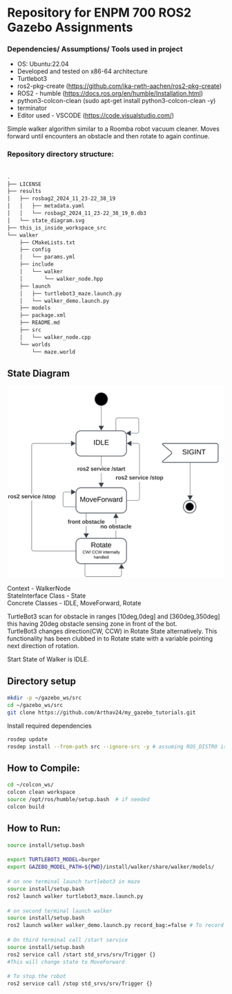# Repository for ENPM 700 ROS2 Gazebo Assignments

### Dependencies/ Assumptions/ Tools used in project
- OS: Ubuntu:22.04
- Developed and tested on x86-64 architecture
- Turtlebot3
- ros2-pkg-create (https://github.com/ika-rwth-aachen/ros2-pkg-create)
- ROS2 - humble (https://docs.ros.org/en/humble/Installation.html)
- python3-colcon-clean (sudo apt-get install python3-colcon-clean -y)
- terminator
- Editor used - VSCODE (https://code.visualstudio.com/)

Simple walker algorithm similar to a Roomba robot vacuum cleaner. Moves forward until encounters an obstacle and then rotate to again continue.

### Repository directory structure:
```bash

.
├── LICENSE
├── results
│   ├── rosbag2_2024_11_23-22_38_19
│   │   ├── metadata.yaml
│   │   └── rosbag2_2024_11_23-22_38_19_0.db3
│   └── state_diagram.svg
├── this_is_inside_workspace_src
└── walker
    ├── CMakeLists.txt
    ├── config
    │   └── params.yml
    ├── include
    │   └── walker
    │       └── walker_node.hpp
    ├── launch
    │   ├── turtlebot3_maze.launch.py
    │   └── walker_demo.launch.py
    ├── models
    ├── package.xml
    ├── README.md
    ├── src
    │   └── walker_node.cpp
    └── worlds
        └── maze.world

```

## State Diagram
![image](https://github.com/Arthav24/my_gazebo_tutorials/blob/working_with_gazebo/results/state_diagram.svg)


Context - WalkerNode<br>
StateInterface Class - State<br>
Concrete Classes - IDLE, MoveForward, Rotate

TurtleBot3 scan for obstacle in ranges [10deg,0deg] and [360deg,350deg] this having 20deg obstacle sensing zone in front of the bot.
<br>
TurtleBot3 changes direction(CW, CCW) in Rotate State alternatively. This functionality has been clubbed in to Rotate state with a variable pointing next direction of rotation. 

Start State of Walker is IDLE.
## Directory setup

``` bash
mkdir -p ~/gazebo_ws/src
cd ~/gazebo_ws/src
git clone https://github.com/Arthav24/my_gazebo_tutorials.git
```

Install required dependencies

``` bash 
rosdep update
rosdep install --from-path src --ignore-src -y # assuming ROS_DISTRO is set to humble
```

## How to Compile:
```bash
cd ~/colcon_ws/
colcon clean workspace
source /opt/ros/humble/setup.bash  # if needed
colcon build
```

## How to Run:

```bash
source install/setup.bash

export TURTLEBOT3_MODEL=burger
export GAZEBO_MODEL_PATH=${PWD}/install/walker/share/walker/models/

# on one terminal launch turtlebot3 in maze
source install/setup.bash
ros2 launch walker turtlebot3_maze.launch.py

# on second terminal launch walker 
source install/setup.bash
ros2 launch walker walker_demo.launch.py record_bag:=false # To record ros2 bag switch to true

# On third terminal call /start service
source install/setup.bash
ros2 service call /start std_srvs/srv/Trigger {}
#This will change state to MoveForward

# To stop the robot 
ros2 service call /stop std_srvs/srv/Trigger {}
```


